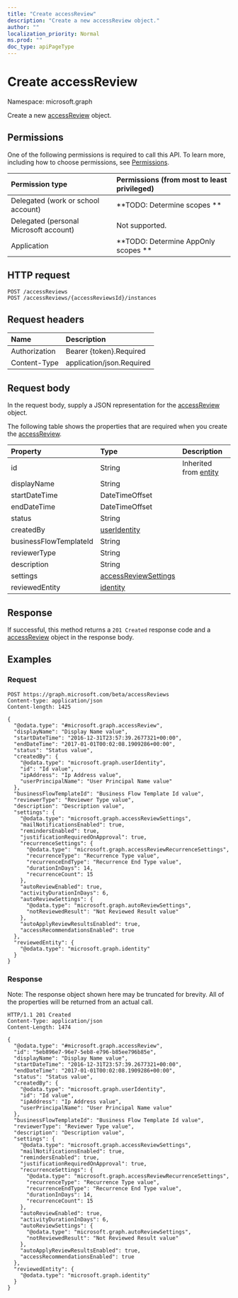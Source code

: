 ```yaml
---
title: "Create accessReview"
description: "Create a new accessReview object."
author: ""
localization_priority: Normal
ms.prod: ""
doc_type: apiPageType
---
```


# Create accessReview

Namespace: microsoft.graph

Create a new [accessReview](../resources/accessreview.md) object.

## Permissions
One of the following permissions is required to call this API. To learn more, including how to choose permissions, see [Permissions](/concepts/permissions-reference.md).

|Permission type|Permissions (from most to least privileged)|
|:---|:---|
|Delegated (work or school account)|**TODO: Determine scopes **|
|Delegated (personal Microsoft account)|Not supported.|
|Application|**TODO: Determine AppOnly scopes **|

## HTTP request
<!-- {
  "blockType": "ignored"
}
-->
``` http
POST /accessReviews
POST /accessReviews/{accessReviewsId}/instances
```

## Request headers
|Name|Description|
|:---|:---|
|Authorization|Bearer {token}.Required|
|Content-Type|application/json.Required|

## Request body
In the request body, supply a JSON representation for the [accessReview](../resources/accessreview.md) object.

The following table shows the properties that are required when you create the [accessReview](../resources/accessreview.md).

|Property|Type|Description|
|:---|:---|:---|
|id|String| Inherited from [entity](../resources/entity.md)|
|displayName|String||
|startDateTime|DateTimeOffset||
|endDateTime|DateTimeOffset||
|status|String||
|createdBy|[userIdentity](../resources/useridentity.md)||
|businessFlowTemplateId|String||
|reviewerType|String||
|description|String||
|settings|[accessReviewSettings](../resources/accessreviewsettings.md)||
|reviewedEntity|[identity](../resources/identity.md)||



## Response
If successful, this method returns a `201 Created` response code and a [accessReview](../resources/accessreview.md) object in the response body.

## Examples

### Request
<!-- {
  "blockType": "request",
  "name": "create_accessreview_from_accessreviews"
}
-->
``` http
POST https://graph.microsoft.com/beta/accessReviews
Content-type: application/json
Content-length: 1425

{
  "@odata.type": "#microsoft.graph.accessReview",
  "displayName": "Display Name value",
  "startDateTime": "2016-12-31T23:57:39.2677321+00:00",
  "endDateTime": "2017-01-01T00:02:08.1909286+00:00",
  "status": "Status value",
  "createdBy": {
    "@odata.type": "microsoft.graph.userIdentity",
    "id": "Id value",
    "ipAddress": "Ip Address value",
    "userPrincipalName": "User Principal Name value"
  },
  "businessFlowTemplateId": "Business Flow Template Id value",
  "reviewerType": "Reviewer Type value",
  "description": "Description value",
  "settings": {
    "@odata.type": "microsoft.graph.accessReviewSettings",
    "mailNotificationsEnabled": true,
    "remindersEnabled": true,
    "justificationRequiredOnApproval": true,
    "recurrenceSettings": {
      "@odata.type": "microsoft.graph.accessReviewRecurrenceSettings",
      "recurrenceType": "Recurrence Type value",
      "recurrenceEndType": "Recurrence End Type value",
      "durationInDays": 14,
      "recurrenceCount": 15
    },
    "autoReviewEnabled": true,
    "activityDurationInDays": 6,
    "autoReviewSettings": {
      "@odata.type": "microsoft.graph.autoReviewSettings",
      "notReviewedResult": "Not Reviewed Result value"
    },
    "autoApplyReviewResultsEnabled": true,
    "accessRecommendationsEnabled": true
  },
  "reviewedEntity": {
    "@odata.type": "microsoft.graph.identity"
  }
}
```

### Response
Note: The response object shown here may be truncated for brevity. All of the properties will be returned from an actual call.
<!-- {
  "blockType": "response",
  "truncated": true,
  "@odata.type": "microsoft.graph.accessreview"
}
-->
``` http
HTTP/1.1 201 Created
Content-Type: application/json
Content-Length: 1474

{
  "@odata.type": "#microsoft.graph.accessReview",
  "id": "5eb896e7-96e7-5eb8-e796-b85ee796b85e",
  "displayName": "Display Name value",
  "startDateTime": "2016-12-31T23:57:39.2677321+00:00",
  "endDateTime": "2017-01-01T00:02:08.1909286+00:00",
  "status": "Status value",
  "createdBy": {
    "@odata.type": "microsoft.graph.userIdentity",
    "id": "Id value",
    "ipAddress": "Ip Address value",
    "userPrincipalName": "User Principal Name value"
  },
  "businessFlowTemplateId": "Business Flow Template Id value",
  "reviewerType": "Reviewer Type value",
  "description": "Description value",
  "settings": {
    "@odata.type": "microsoft.graph.accessReviewSettings",
    "mailNotificationsEnabled": true,
    "remindersEnabled": true,
    "justificationRequiredOnApproval": true,
    "recurrenceSettings": {
      "@odata.type": "microsoft.graph.accessReviewRecurrenceSettings",
      "recurrenceType": "Recurrence Type value",
      "recurrenceEndType": "Recurrence End Type value",
      "durationInDays": 14,
      "recurrenceCount": 15
    },
    "autoReviewEnabled": true,
    "activityDurationInDays": 6,
    "autoReviewSettings": {
      "@odata.type": "microsoft.graph.autoReviewSettings",
      "notReviewedResult": "Not Reviewed Result value"
    },
    "autoApplyReviewResultsEnabled": true,
    "accessRecommendationsEnabled": true
  },
  "reviewedEntity": {
    "@odata.type": "microsoft.graph.identity"
  }
}
```

